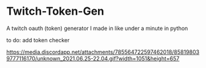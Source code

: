 # Twitch-Token-Gen
A twitch oauth (token) generator I made in like under a minute in python



to do:
add token checker

https://media.discordapp.net/attachments/785564722597462018/858198039777116170/unknown_2021.06.25-22.04.gif?width=1051&height=657
